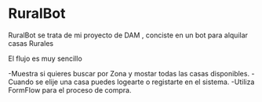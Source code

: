 # RuralBot

RuralBot se trata de mi proyecto de DAM , conciste en un bot para alquilar casas Rurales 

El flujo es muy sencillo

  -Muestra si quieres buscar por Zona y mostar todas las casas disponibles.
  -Cuando se elije una casa puedes logearte o registarte en el sistema.
  -Utiliza FormFlow para el proceso de compra.
